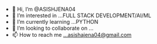 - 👋 Hi, I’m @ASISHJENA04
- 👀 I’m interested in ...FULL STACK DEVELOPMENT/AI/ML
- 🌱 I’m currently learning ...PYTHON
- 💞️ I’m looking to collaborate on ...
- 📫 How to reach me ...asishajena04@gmail.com

<!---
ASISHJENA04/ASISHJENA04 is a ✨ special ✨ repository because its `README.md` (this file) appears on your GitHub profile.
You can click the Preview link to take a look at your changes.
--->
